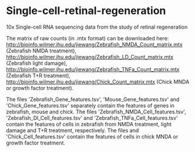 # Single-cell-retinal-regeneration
10x Single-cell RNA sequencing data from the study of retinal regeneration

The matrix of raw counts (in .mtx format) can be downloaded here:
http://bioinfo.wilmer.jhu.edu/jiewang/Zebrafish_NMDA_Count_matrix.mtx (Zebrafish NMDA treatment),
http://bioinfo.wilmer.jhu.edu/jiewang/Zebrafish_LD_Count_matrix.mtx (Zebrafish light damage),
http://bioinfo.wilmer.jhu.edu/jiewang/Zebrafish_TNFa_Count_matrix.mtx (Zebrafish T+R treatment),
http://bioinfo.wilmer.jhu.edu/jiewang/Chick_Count_matrix.mtx (Chick MNDA or growth factor treatment).

The files 'Zebrafish_Gene_features.tsv', 'Mouse_Gene_features.tsv' and 'Chick_Gene_features.tsv' separately contain the features of genes in zebrafish, mouse and chick. 
The files 'Zebrafish_NMDA_Cell_features.tsv', 'Zebrafish_Dl_Cell_features.tsv' and 'Zebrafish_TNFa_Cell_features.tsv' contain the features of cells in zebrafish from NMDA treatment, light damage and T+R treatment, respectively. 
The files and 'Chick_Cell_features.tsv' contain the features of cells in chick MNDA or growth factor treatment. 

